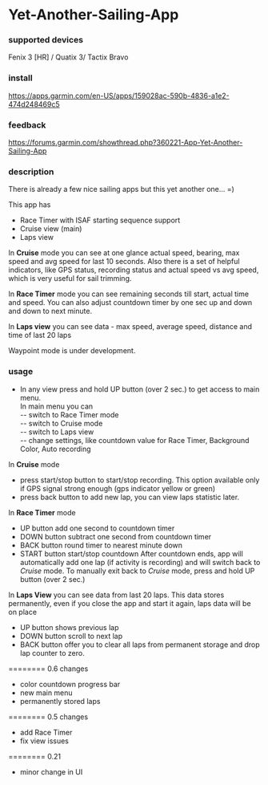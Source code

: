 # Yet-Another-Sailing-App

### supported devices

Fenix 3 [HR] / Quatix 3/ Tactix Bravo 

### install

https://apps.garmin.com/en-US/apps/159028ac-590b-4836-a1e2-474d248469c5

### feedback 

https://forums.garmin.com/showthread.php?360221-App-Yet-Another-Sailing-App 

### description

There is already a few nice sailing apps but this yet another one... =)   

This app has 
- Race Timer with ISAF starting sequence support 
- Cruise view (main)
- Laps view 

In **Cruise** mode you can see at one glance actual speed, bearing, max speed and avg speed for last 10 seconds. Also there is a set of helpful indicators, like GPS status, recording status and actual speed vs avg speed, which is very useful for sail trimming.

In **Race Timer** mode you can see remaining seconds till start, actual time and speed. You can also adjust countdown timer by one sec up and down and down to next minute.

In **Laps view** you can see data - max speed, average speed, distance and time of last 20 laps  

Waypoint mode is under development.

### usage

- In any view press and hold UP button (over 2 sec.) to get access to main menu.    
	In main menu you can   
   -- switch to Race Timer mode  
   -- switch to Cruise mode   
   -- switch to Laps view  
   -- change settings, like countdown value for Race Timer, Background Color, Auto recording  

In **Cruise** mode     
- press start/stop button to start/stop recording. This option available only if GPS signal strong enough (gps indicator yellow or green)
- press back button to add new lap, you can view laps statistic later.  
 
In **Race Timer** mode   
- UP button add one second to countdown timer
- DOWN button subtract one second from countdown timer
- BACK button round timer to nearest minute down 
- START button start/stop countdown
After countdown ends, app will automatically add one lap (if activity is recording) and will switch back to *Cruise* mode.
To manually exit back to *Cruise* mode, press and hold UP button (over 2 sec.) 

In **Laps View** you can see data from last 20 laps. This data stores permanently, even if you close the app and start it again, laps data will be on place  
- UP button shows previous lap
- DOWN button scroll to next lap
- BACK button offer you to clear all laps from permanent storage and drop lap counter to zero.   
   
======== 0.6 changes 
- color countdown progress bar   
- new main menu   
- permanently stored laps   
   
======== 0.5 changes   
- add Race Timer   
- fix view issues   
   
======== 0.21   
- minor change in UI   
